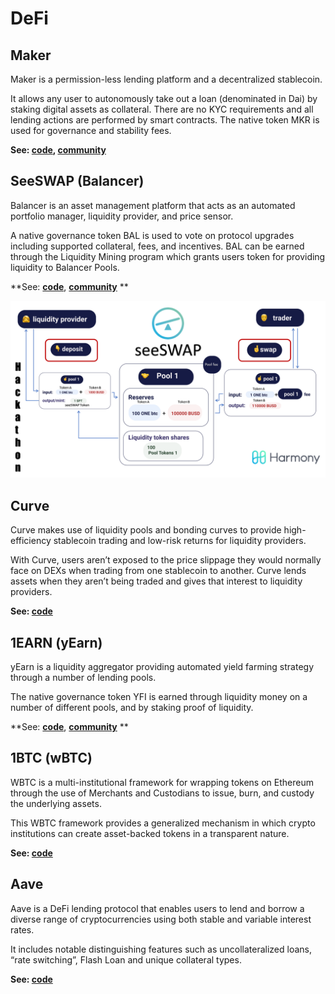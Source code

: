 # DeFi

## Maker

Maker is a permission-less lending platform and a decentralized stablecoin. 

It allows any user to autonomously take out a loan (denominated in Dai) by staking digital assets as collateral. There are no KYC requirements and all lending actions are performed by smart contracts. The native token MKR is used for governance and stability fees.

**See: **[**code**](https://github.com/gupadhyaya/dss)**, **[**community**](https://harmony.one/telegram-maker)****

## **SeeSWAP (Balancer)**

Balancer is an asset management platform that acts as an automated portfolio manager, liquidity provider, and price sensor. 

A native governance token BAL is used to vote on protocol upgrades including supported collateral, fees, and incentives. BAL can be earned through the Liquidity Mining program which grants users token for providing liquidity to Balancer Pools.

**See: **[**code**](https://github.com/harmony-one/seeswap)**, **[**community**](https://harmony.one/telegram-seeswap)** **

![](<../../.gitbook/assets/image (152).png>)

## **Curve**

Curve makes use of liquidity pools and bonding curves to provide high-efficiency stablecoin trading and low-risk returns for liquidity providers.

With Curve, users aren’t exposed to the price slippage they would normally face on DEXs when trading from one stablecoin to another. Curve lends assets when they aren’t being traded and gives that interest to liquidity providers.

**See: **[**code**](https://github.com/harmony-one/dapp-curve-contracts)****

## **1EARN (yEarn)**

yEarn is a liquidity aggregator providing automated yield farming strategy through a number of lending pools.

The native governance token YFI is earned through liquidity money on a number of different pools, and by staking proof of liquidity.

**See: **[**code**](https://github.com/harmony-one/hfi)**, **[**community**](https://harmony.one/telegram-1earn)** **

## **1BTC (wBTC)**

WBTC is a multi-institutional framework for wrapping tokens on Ethereum through the use of Merchants and Custodians to issue, burn, and custody the underlying assets.

This WBTC framework provides a generalized mechanism in which crypto institutions can create asset-backed tokens in a transparent nature.

**See: **[**code**](https://github.com/leoloco/BTC-ETH_HTLC)****

## **Aave**

Aave is a DeFi lending protocol that enables users to lend and borrow a diverse range of cryptocurrencies using both stable and variable interest rates.

It includes notable distinguishing features such as uncollateralized loans, “rate switching”, Flash Loan and unique collateral types.

**See: **[**code**](https://github.com/rlan35/aave-protocol)****
